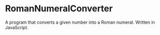 # RomanNumeralConverter
A program that converts a given number into a Roman numeral. Written in JavaScript.
